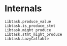 # Internals

```@docs; canonical=true
Libtask.produce_value
Libtask.is_produce_stmt
Libtask.might_produce
Libtask.stmt_might_produce
Libtask.LazyCallable
```
